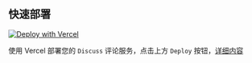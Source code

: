 ## 快速部署

[![Deploy with Vercel](https://vercel.com/button)](https://vercel.com/new/clone?repository-url=https://github.com/discussjs/vercel-quick-deploy)

使用 Vercel 部署您的 `Discuss` 评论服务，点击上方 `Deploy` 按钮，[详细内容](https://discuss.js.org/deploy/Vercel-ServerLess-Deploy.html)
